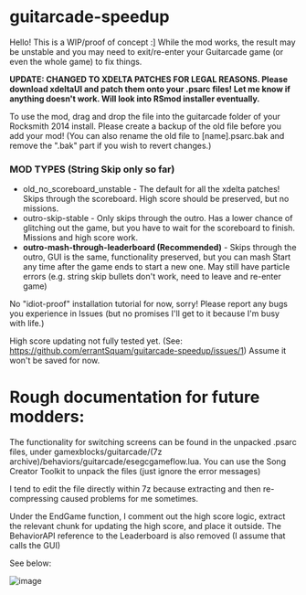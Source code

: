 # guitarcade-speedup
Hello! This is a WIP/proof of concept :] While the mod works, the result may be unstable and you may need to exit/re-enter your Guitarcade game (or even the whole game) to fix things.

**UPDATE: CHANGED TO XDELTA PATCHES FOR LEGAL REASONS. Please download xdeltaUI and patch them onto your .psarc files! Let me know if anything doesn't work. Will look into RSmod installer eventually.**

To use the mod, drag and drop the file into the guitarcade folder of your Rocksmith 2014 install. Please create a backup of the old file before you add your mod!
(You can also rename the old file to \[name].psarc.bak and remove the ".bak" part if you wish to revert changes.)

### MOD TYPES (String Skip only so far)
- old_no_scoreboard_unstable - The default for all the xdelta patches! Skips through the scoreboard. High score should be preserved, but no missions.
- outro-skip-stable - Only skips through the outro. Has a lower chance of glitching out the game, but you have to wait for the scoreboard to finish. Missions and high score work.
- **outro-mash-through-leaderboard (Recommended)** - Skips through the outro, GUI is the same, functionality preserved, but you can mash Start any time after the game ends to start a new one. May still have particle errors (e.g. string skip bullets don't work, need to leave and re-enter game)

No "idiot-proof" installation tutorial for now, sorry! Please report any bugs you experience in Issues (but no promises I'll get to it because I'm busy with life.)

High score updating not fully tested yet. (See: https://github.com/errantSquam/guitarcade-speedup/issues/1) Assume it won't be saved for now.

# Rough documentation for future modders:
The functionality for switching screens can be found in the unpacked .psarc files, under gamexblocks/guitarcade/(7z archive)/behaviors/guitarcade/esegcgameflow.lua. You can use the Song Creator Toolkit to unpack the files (just ignore the error messages)

I tend to edit the file directly within 7z because extracting and then re-compressing caused problems for me sometimes. 

Under the EndGame function, I comment out the high score logic, extract the relevant chunk for updating the high score, and place it outside. The BehaviorAPI reference to the Leaderboard is also removed (I assume that calls the GUI)

See below:

![image](https://github.com/user-attachments/assets/30623f16-f72f-464d-9acb-a9d68fc8e1c5)

